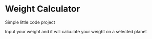 # Weight Calculator
 Simple little code project

Input your weight and it will calculate your weight on a selected planet